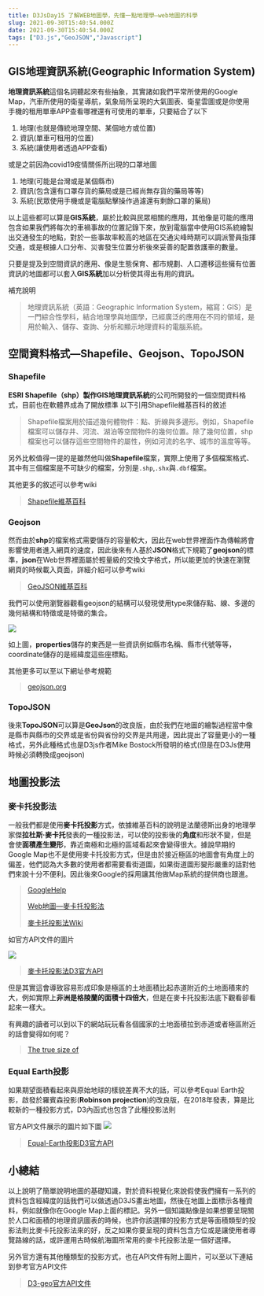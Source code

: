 ```yaml
---
title: D3JsDay15 了解WEB地圖學，先懂一點地理學—web地圖的科學
slug: 2021-09-30T15:40:54.000Z
date: 2021-09-30T15:40:54.000Z
tags: ["D3.js","GeoJSON","Javascript"]
---
```


## GIS地理資訊系統(Geographic Information System)

**地理資訊系統**這個名詞聽起來有些抽象，其實諸如我們平常所使用的Google Map，汽車所使用的衛星導航，氣象局所呈現的大氣圖表、衛星雲圖或是你使用手機的租用單車APP查看哪裡還有可使用的單車，只要結合了以下

1. 地理(也就是傳統地理空間、某個地方或位置)
1. 資訊(單車可租用的位置)
1. 系統(讓使用者透過APP查看)


或是之前因為covid19疫情關係所出現的口罩地圖

1. 地理(可能是台灣或是某個縣市)
1. 資訊(包含還有口罩存貨的藥局或是已經尚無存貨的藥局等等)
1. 系統(民眾使用手機或是電腦點擊操作過濾還有剩餘口罩的藥局)

以上這些都可以算是**GIS系統**，屬於比較與民眾相關的應用，其他像是可能的應用包含如果我們將每次的車禍事故的位置記錄下來，放到電腦當中使用GIS系統繪製出交通發生的地點，對於一些事故率較高的地區在交通尖峰時期可以調派警員指揮交通，或是根據人口分布、災害發生位置分析後來妥善的配置救護車的數量。

只要是提及到空間資訊的應用、像是生態保育、都市規劃、人口遷移這些擁有位置資訊的地圖都可以套入**GIS系統**加以分析使其得出有用的資訊。

補充說明
> 地理資訊系統（英語：Geographic Information System，縮寫：GIS）是一門綜合性學科，結合地理學與地圖學，已經廣泛的應用在不同的領域，是用於輸入、儲存、查詢、分析和顯示地理資料的電腦系統。

## 空間資料格式—Shapefile、Geojson、TopoJSON
### Shapefile
**ESRI Shapefile（shp）**製作**GIS地理資訊系統**的公司所開發的一個空間資料格式，目前也在軟體界成為了開放標準
以下引用Shapefile維基百科的敘述

> Shapefile檔案用於描述幾何體物件：點、折線與多邊形。例如，Shapefile檔案可以儲存井、河流、湖泊等空間物件的幾何位置。除了幾何位置，shp檔案也可以儲存這些空間物件的屬性，例如河流的名字、城市的溫度等等。

另外比較值得一提的是雖然他叫做**Shapefile**檔案，實際上使用了多個檔案格式、其中有三個檔案是不可缺少的檔案，分別是`.shp`,`.shx`與`.dbf`檔案。

其他更多的敘述可以參考wiki

> [Shapefile維基百科](https://zh.wikipedia.org/wiki/Shapefile)

### Geojson
然而由於**shp**的檔案格式需要儲存的容量較大，因此在web世界裡面作為傳輸將會影響使用者進入網頁的速度，因此後來有人基於**JSON**格式下規範了**geojson**的標準，**json**在Web世界裡面屬於輕量級的交換文字格式，所以能更加的快速在瀏覽網頁的時候載入頁面，詳細介紹可以參考wiki
> [GeoJSON維基百科](https://zh.wikipedia.org/wiki/GeoJSON)

我們可以使用瀏覽器觀看geojson的結構可以發現使用type來儲存點、線、多邊的幾何結構和特徵或是特徵的集合。

![](https://filedn.eu/ll8NkasFkw1XVJBG2Fp9A1p/gatsby_image/ithome_2021/20210930_01.png)

如上圖，**properties**儲存的東西是一些資訊例如縣市名稱、縣市代號等等，coordinate儲存的是經緯度這些座標點。

其他更多可以至以下網址參考規範
> [geojson.org](https://geojson.org/)

### TopoJSON

後來**TopoJSON**可以算是**GeoJson**的改良版，由於我們在地圖的繪製過程當中像是縣市與縣市的交界或是省份與省份的交界是共用邊，因此提出了容量更小的一種格式，另外此種格式也是D3js作者Mike Bostock所發明的格式(但是在D3Js使用時候必須轉換成geojson)


## 地圖投影法 


### 麥卡托投影法
一般我們都是使用**麥卡托投影**方式，依據維基百科的說明是法蘭德斯出身的地理學家傑**拉杜斯·麥卡托**發表的一種投影法，可以使的投影後的**角度**和形狀不變，但是會使**面積產生變形**，靠近南極和北極的區域看起來會變得很大。據說早期的Google Map也不是使用麥卡托投影方式，但是由於接近極區的地圖會有角度上的偏差，他們認為大多數的使用者都需要看街道圖，如果街道圖形變形嚴重的話對他們來說十分不便利。因此後來Google的採用讓其他做Map系統的提供商也跟進。


> [GoogleHelp](https://support.google.com/maps/forum/AAAAQuUrST8A2ygEJ5eG-o/?hl=en&gpf=%23!topic%2Fmaps%2FA2ygEJ5eG-o)
> 
> [Web地圖—麥卡托投影法](https://zh.wikipedia.org/wiki/Web%E5%A2%A8%E5%8D%A1%E6%89%98%E6%8A%95%E5%BD%B1)
> 
> [麥卡托投影法Wiki](https://zh.wikipedia.org/wiki/%E9%BA%A5%E5%8D%A1%E6%89%98%E6%8A%95%E5%BD%B1%E6%B3%95)

如官方API文件的圖片

![](https://filedn.eu/ll8NkasFkw1XVJBG2Fp9A1p/gatsby_image/ithome_2021/20210930_02.png)
> 
> [麥卡托投影法D3官方API](https://github.com/d3/d3-geo-projection#geoMercator)

但是其實這會導致容易形成印象是極區的土地面積比起赤道附近的土地面積來的大，例如實際上**非洲是格陵蘭的面積十四倍大**，但是在麥卡托投影法底下觀看卻看起來一樣大。

有興趣的讀者可以到以下的網站玩玩看各個國家的土地面積拉到赤道或者極區附近的話會變得如何呢？
> [The true size of](https://thetruesize.com/)


### Equal Earth投影

如果期望面積看起來與原始地球的樣貌差異不大的話，可以參考Equal Earth投影，啟發於羅賓森投影(**Robinson projection**)的改良版，在2018年發表，算是比較新的一種投影方式，D3內函式也包含了此種投影法則

官方API文件展示的圖片如下圖
![](https://filedn.eu/ll8NkasFkw1XVJBG2Fp9A1p/gatsby_image/ithome_2021/20210930_03.png)


> [Equal-Earth投影D3官方API](https://github.com/d3/d3-geo/blob/v3.0.1/README.md#equal-earth)

## 小總結

以上說明了簡單說明地圖的基礎知識，對於資料視覺化來說假使我們擁有一系列的資料包含經緯度的話我們可以做透過D3JS畫出地圖，然後在地圖上面標示各種資料，例如就像你在Google Map上面的標記。另外一個知識點像是如果想要呈現關於人口和面積的地理資訊圖表的時候，也許你該選擇的投影方式是等面積類型的投影法則比麥卡托投影法來的好，反之如果你要呈現的資料包含方位或是讓使用者導覽路線的話，或許運用古時候航海圖所常用的麥卡托投影法是一個好選擇。

另外官方還有其他種類型的投影方式，也在API文件有附上圖片，可以至以下連結到參考官方API文件

> [D3-geo官方API文件](https://github.com/d3/d3-geo/blob/v3.0.1/README.md#projections)
> 

